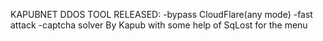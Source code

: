 KAPUBNET DDOS TOOL RELEASED:
-bypass CloudFlare(any mode)
-fast attack
-captcha solver
By Kapub
with some help of SqLost for the menu
